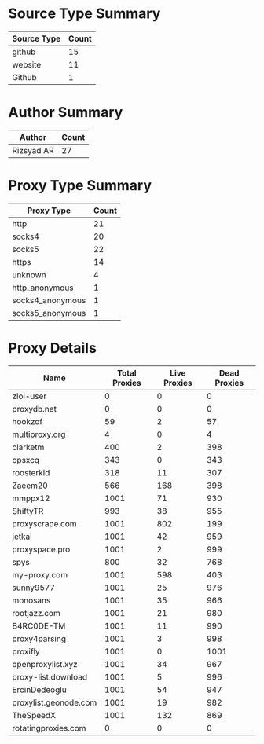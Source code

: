 # Source Type Summary

| Source Type | Count |
|-------------|-------|
| github | 15 |
| website | 11 |
| Github | 1 |


# Author Summary

| Author | Count |
|--------|-------|
| Rizsyad AR | 27 |


# Proxy Type Summary

| Proxy Type | Count |
|------------|-------|
| http | 21 |
| socks4 | 20 |
| socks5 | 22 |
| https | 14 |
| unknown | 4 |
| http_anonymous | 1 |
| socks4_anonymous | 1 |
| socks5_anonymous | 1 |


# Proxy Details

| Name | Total Proxies | Live Proxies | Dead Proxies |
|------|---------------|--------------|---------------|
| zloi-user | 0 | 0 | 0 |
| proxydb.net | 0 | 0 | 0 |
| hookzof | 59 | 2 | 57 |
| multiproxy.org | 4 | 0 | 4 |
| clarketm | 400 | 2 | 398 |
| opsxcq | 343 | 0 | 343 |
| roosterkid | 318 | 11 | 307 |
| Zaeem20 | 566 | 168 | 398 |
| mmppx12 | 1001 | 71 | 930 |
| ShiftyTR | 993 | 38 | 955 |
| proxyscrape.com | 1001 | 802 | 199 |
| jetkai | 1001 | 42 | 959 |
| proxyspace.pro | 1001 | 2 | 999 |
| spys | 800 | 32 | 768 |
| my-proxy.com | 1001 | 598 | 403 |
| sunny9577 | 1001 | 25 | 976 |
| monosans | 1001 | 35 | 966 |
| rootjazz.com | 1001 | 21 | 980 |
| B4RC0DE-TM | 1001 | 11 | 990 |
| proxy4parsing | 1001 | 3 | 998 |
| proxifly | 1001 | 0 | 1001 |
| openproxylist.xyz | 1001 | 34 | 967 |
| proxy-list.download | 1001 | 5 | 996 |
| ErcinDedeoglu | 1001 | 54 | 947 |
| proxylist.geonode.com | 1001 | 19 | 982 |
| TheSpeedX | 1001 | 132 | 869 |
| rotatingproxies.com | 0 | 0 | 0 |
